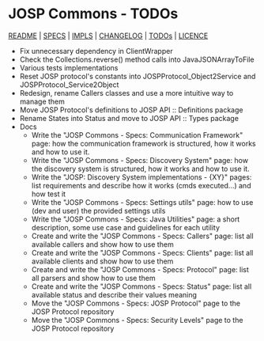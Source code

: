 # JOSP Commons - TODOs

[README](README.md) | [SPECS](docs/specs.md) | [IMPLS](docs/impls.md) | [CHANGELOG](CHANGELOG.md) | [TODOs](TODOs.md) | [LICENCE](LICENCE.md)


* Fix unnecessary dependency in ClientWrapper
* Check the Collections.reverse() method calls into JavaJSONArrayToFile
* Various tests implementations
* Reset JOSP protocol's constants into JOSPProtocol_Object2Service and JOSPProtocol_Service2Object
* Redesign, rename Callers classes and use a more intuitive way to manage them
* Move JOSP Protocol's definitions to JOSP API :: Definitions package
* Rename States into Status and move to JOSP API :: Types package
* Docs
  * Write the "JOSP Commons - Specs: Communication Framework" page: how the communication framework is structured, how it works and how to use it.
  * Write the "JOSP Commons - Specs: Discovery System" page: how the discovery system is structured, how it works and how to use it.
  * Write the "JOSP: Discovery System implementations - {XY}" pages: list requirements and describe how it works (cmds executed...) and how test it
  * Write the "JOSP Commons - Specs: Settings utils" page: how to use (dev and user) the provided settings utils
  * Write the "JOSP Commons - Specs: Java Utilities" page: a short description, some use case and guidelines for each utility
  * Create and write the "JOSP Commons - Specs: Callers" page: list all available callers and show how to use them
  * Create and write the "JOSP Commons - Specs: Clients" page: list all available clients and show how to use them
  * Create and write the "JOSP Commons - Specs: Protocol" page: list all parsers and show how to use them
  * Create and write the "JOSP Commons - Specs: Status" page: list all available status and describe their values meaning
  * Move the "JOSP Commons - Specs: JOSP Protocol" page to the JOSP Protocol repository
  * Move the "JOSP Commons - Specs: Security Levels" page to the JOSP Protocol repository

